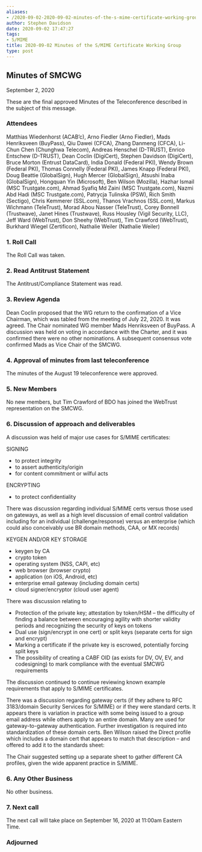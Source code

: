 ```yaml
---
aliases:
- /2020-09-02-2020-09-02-minutes-of-the-s-mime-certificate-working-group/
author: Stephen Davidson
date: 2020-09-02 17:47:27
tags:
- S/MIME
title: 2020-09-02 Minutes of the S/MIME Certificate Working Group
type: post
---
```


## Minutes of SMCWG 

September 2, 2020

These are the final approved Minutes of the Teleconference described in the subject of this message.

### Attendees 

Matthias Wiedenhorst (ACAB’c), Arno Fiedler (Arno Fiedler), Mads Henriksveen (BuyPass), Qiu Dawei (CFCA), Zhang Danmeng (CFCA), Li-Chun Chen (Chunghwa Telecom), Andreas Henschel (D-TRUST), Enrico Entschew (D-TRUST), Dean Coclin (DigiCert), Stephen Davidson (DigiCert), Bruce Morton (Entrust DataCard), India Donald (Federal PKI), Wendy Brown (Federal PKI), Thomas Connelly (Federal PKI), James Knapp (Federal PKI), Doug Beattie (GlobalSign), Hugh Mercer (GlobalSign), Atsushi Inaba (GlobalSign), Hongquan Yin (Microsoft), Ben Wilson (Mozilla), Hazhar Ismail (MSC Trustgate.com), Ahmad Syafiq Md Zaini (MSC Trustgate.com), Nazmi Abd Hadi (MSC Trustgate.com), Patrycja Tulinska (PSW), Rich Smith (Sectigo), Chris Kemmerer (SSL.com), Thanos Vrachnos (SSL.com), Markus Wichmann (TeleTrust), Morad Abou Nasser (TeleTrust), Corey Bonnell (Trustwave), Janet Hines (Trustwave), Russ Housley (Vigil Security, LLC), Jeff Ward (WebTrust), Don Sheehy (WebTrust), Tim Crawford (WebTrust), Burkhard Wiegel (Zertificon), Nathalie Weiler (Nathalie Weiler)

### 1. Roll Call 

The Roll Call was taken.

### 2. Read Antitrust Statement 

The Antitrust/Compliance Statement was read.

### 3. Review Agenda 

Dean Coclin proposed that the WG return to the confirmation of a Vice Chairman, which was tabled from the meeting of July 22, 2020. It was agreed. The Chair nominated WG member Mads Henriksveen of BuyPass. A discussion was held on voting in accordance with the Charter, and it was confirmed there were no other nominations. A subsequent consensus vote confirmed Mads as Vice Chair of the SMCWG.

### 4. Approval of minutes from last teleconference 

The minutes of the August 19 teleconference were approved.

### 5. New Members 

No new members, but Tim Crawford of BDO has joined the WebTrust representation on the SMCWG.

### 6. Discussion of approach and deliverables 

A discussion was held of major use cases for S/MIME certificates:

SIGNING

- to protect integrity
- to assert authenticity/origin
- for content commitment or wilful acts

ENCRYPTING

- to protect confidentiality

There was discussion regarding individual S/MIME certs versus those used on gateways, as well as a high level discussion of email control validation including for an individual (challenge/response) versus an enterprise (which could also conceivably use BR domain methods, CAA, or MX records)

KEYGEN AND/OR KEY STORAGE

- keygen by CA
- crypto token
- operating system (NSS, CAPI, etc)
- web browser (browser crypto)
- application (on iOS, Android, etc)
- enterprise email gateway (including domain certs)
- cloud signer/encryptor (cloud user agent)

There was discussion relating to

- Protection of the private key; attestation by token/HSM – the difficulty of finding a balance between encouraging agility with shorter validity periods and recognizing the security of keys on tokens
- Dual use (sign/encrypt in one cert) or split keys (separate certs for sign and encrypt)
- Marking a certificate if the private key is escrowed, potentially forcing split keys
- The possibility of creating a CABF OID (as exists for DV, OV, EV, and codesigning) to mark compliance with the eventual SMCWG requirements

The discussion continued to continue reviewing known example requirements that apply to S/MIME certificates.

There was a discussion regarding gateway certs (if they adhere to RFC 3183/domain Security Services for S/MIME) or if they were standard certs. It appears there is variation in practice with some being issued to a group email address while others apply to an entire domain. Many are used for gateway-to-gateway authentication. Further investigation is required into standardization of these domain certs. Ben Wilson raised the Direct profile which includes a domain cert that appears to match that description – and offered to add it to the standards sheet:

The Chair suggested setting up a separate sheet to gather different CA profiles, given the wide apparent practice in S/MIME.

### 6. Any Other Business 

No other business.

### 7. Next call 

The next call will take place on September 16, 2020 at 11:00am Eastern Time.

### Adjourned